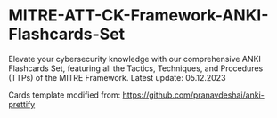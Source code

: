 # MITRE-ATT-CK-Framework-ANKI-Flashcards-Set
Elevate your cybersecurity knowledge with our comprehensive ANKI Flashcards Set, featuring all the Tactics, Techniques, and Procedures (TTPs) of the MITRE Framework.
Latest update: 05.12.2023

Cards template modified from: https://github.com/pranavdeshai/anki-prettify 
